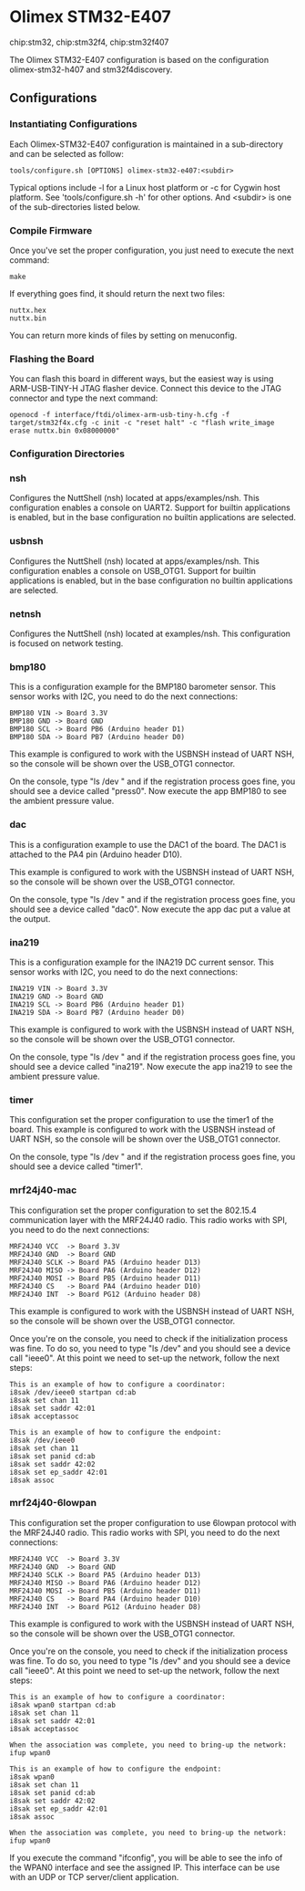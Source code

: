 Olimex STM32-E407
=================

chip:stm32, chip:stm32f4, chip:stm32f407

The Olimex STM32-E407 configuration is based on the configuration
olimex-stm32-h407 and stm32f4discovery.

Configurations
--------------

### Instantiating Configurations

Each Olimex-STM32-E407 configuration is maintained in a sub-directory
and can be selected as follow:

    tools/configure.sh [OPTIONS] olimex-stm32-e407:<subdir>

Typical options include -l for a Linux host platform or -c for Cygwin
host platform. See \'tools/configure.sh -h\' for other options. And
\<subdir\> is one of the sub-directories listed below.

### Compile Firmware

Once you\'ve set the proper configuration, you just need to execute the
next command:

    make

If everything goes find, it should return the next two files:

    nuttx.hex
    nuttx.bin

You can return more kinds of files by setting on menuconfig.

### Flashing the Board

You can flash this board in different ways, but the easiest way is using
ARM-USB-TINY-H JTAG flasher device. Connect this device to the JTAG
connector and type the next command:

    openocd -f interface/ftdi/olimex-arm-usb-tiny-h.cfg -f target/stm32f4x.cfg -c init -c "reset halt" -c "flash write_image erase nuttx.bin 0x08000000"

### Configuration Directories

### nsh

Configures the NuttShell (nsh) located at apps/examples/nsh. This
configuration enables a console on UART2. Support for builtin
applications is enabled, but in the base configuration no builtin
applications are selected.

### usbnsh

Configures the NuttShell (nsh) located at apps/examples/nsh. This
configuration enables a console on USB\_OTG1. Support for builtin
applications is enabled, but in the base configuration no builtin
applications are selected.

### netnsh

Configures the NuttShell (nsh) located at examples/nsh. This
configuration is focused on network testing.

### bmp180

This is a configuration example for the BMP180 barometer sensor. This
sensor works with I2C, you need to do the next connections:

    BMP180 VIN -> Board 3.3V
    BMP180 GND -> Board GND
    BMP180 SCL -> Board PB6 (Arduino header D1)
    BMP180 SDA -> Board PB7 (Arduino header D0)

This example is configured to work with the USBNSH instead of UART NSH,
so the console will be shown over the USB\_OTG1 connector.

On the console, type \"ls /dev \" and if the registration process goes
fine, you should see a device called \"press0\". Now execute the app
BMP180 to see the ambient pressure value.

### dac

This is a configuration example to use the DAC1 of the board. The DAC1
is attached to the PA4 pin (Arduino header D10).

This example is configured to work with the USBNSH instead of UART NSH,
so the console will be shown over the USB\_OTG1 connector.

On the console, type \"ls /dev \" and if the registration process goes
fine, you should see a device called \"dac0\". Now execute the app dac
put a value at the output.

### ina219

This is a configuration example for the INA219 DC current sensor. This
sensor works with I2C, you need to do the next connections:

    INA219 VIN -> Board 3.3V
    INA219 GND -> Board GND
    INA219 SCL -> Board PB6 (Arduino header D1)
    INA219 SDA -> Board PB7 (Arduino header D0)

This example is configured to work with the USBNSH instead of UART NSH,
so the console will be shown over the USB\_OTG1 connector.

On the console, type \"ls /dev \" and if the registration process goes
fine, you should see a device called \"ina219\". Now execute the app
ina219 to see the ambient pressure value.

### timer

This configuration set the proper configuration to use the timer1 of the
board. This example is configured to work with the USBNSH instead of
UART NSH, so the console will be shown over the USB\_OTG1 connector.

On the console, type \"ls /dev \" and if the registration process goes
fine, you should see a device called \"timer1\".

### mrf24j40-mac

This configuration set the proper configuration to set the 802.15.4
communication layer with the MRF24J40 radio. This radio works with SPI,
you need to do the next connections:

    MRF24J40 VCC  -> Board 3.3V
    MRF24J40 GND  -> Board GND
    MRF24J40 SCLK -> Board PA5 (Arduino header D13)
    MRF24J40 MISO -> Board PA6 (Arduino header D12)
    MRF24J40 MOSI -> Board PB5 (Arduino header D11)
    MRF24J40 CS   -> Board PA4 (Arduino header D10)
    MRF24J40 INT  -> Board PG12 (Arduino header D8)

This example is configured to work with the USBNSH instead of UART NSH,
so the console will be shown over the USB\_OTG1 connector.

Once you\'re on the console, you need to check if the initialization
process was fine. To do so, you need to type \"ls /dev\" and you should
see a device call \"ieee0\". At this point we need to set-up the
network, follow the next steps:

    This is an example of how to configure a coordinator:
    i8sak /dev/ieee0 startpan cd:ab
    i8sak set chan 11
    i8sak set saddr 42:01
    i8sak acceptassoc

    This is an example of how to configure the endpoint:
    i8sak /dev/ieee0
    i8sak set chan 11
    i8sak set panid cd:ab
    i8sak set saddr 42:02
    i8sak set ep_saddr 42:01
    i8sak assoc

### mrf24j40-6lowpan

This configuration set the proper configuration to use 6lowpan protocol
with the MRF24J40 radio. This radio works with SPI, you need to do the
next connections:

    MRF24J40 VCC  -> Board 3.3V
    MRF24J40 GND  -> Board GND
    MRF24J40 SCLK -> Board PA5 (Arduino header D13)
    MRF24J40 MISO -> Board PA6 (Arduino header D12)
    MRF24J40 MOSI -> Board PB5 (Arduino header D11)
    MRF24J40 CS   -> Board PA4 (Arduino header D10)
    MRF24J40 INT  -> Board PG12 (Arduino header D8)

This example is configured to work with the USBNSH instead of UART NSH,
so the console will be shown over the USB\_OTG1 connector.

Once you\'re on the console, you need to check if the initialization
process was fine. To do so, you need to type \"ls /dev\" and you should
see a device call \"ieee0\". At this point we need to set-up the
network, follow the next steps:

    This is an example of how to configure a coordinator:
    i8sak wpan0 startpan cd:ab
    i8sak set chan 11
    i8sak set saddr 42:01
    i8sak acceptassoc

    When the association was complete, you need to bring-up the network:
    ifup wpan0

    This is an example of how to configure the endpoint:
    i8sak wpan0
    i8sak set chan 11
    i8sak set panid cd:ab
    i8sak set saddr 42:02
    i8sak set ep_saddr 42:01
    i8sak assoc

    When the association was complete, you need to bring-up the network:
    ifup wpan0

If you execute the command \"ifconfig\", you will be able to see the
info of the WPAN0 interface and see the assigned IP. This interface can
be use with an UDP or TCP server/client application.
